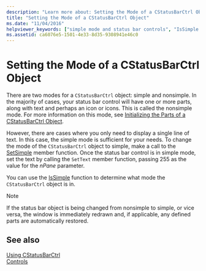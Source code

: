 ```yaml
---
description: "Learn more about: Setting the Mode of a CStatusBarCtrl Object"
title: "Setting the Mode of a CStatusBarCtrl Object"
ms.date: "11/04/2016"
helpviewer_keywords: ["simple mode and status bar controls", "IsSimple method, using", "SetSimple method [MFC]", "status bar controls [MFC], simple and nonsimple modes", "non-simple mode and status bar controls", "CStatusBarCtrl class [MFC], simple and nonsimple modes"]
ms.assetid: ca6076e5-1501-4e33-8d35-9308941e46c0
---
```

# Setting the Mode of a CStatusBarCtrl Object

There are two modes for a `CStatusBarCtrl` object: simple and nonsimple. In the majority of cases, your status bar control will have one or more parts, along with text and perhaps an icon or icons. This is called the nonsimple mode. For more information on this mode, see [Initializing the Parts of a CStatusBarCtrl Object](../mfc/initializing-the-parts-of-a-cstatusbarctrl-object.md).

However, there are cases where you only need to display a single line of text. In this case, the simple mode is sufficient for your needs. To change the mode of the `CStatusBarCtrl` object to simple, make a call to the [SetSimple](../mfc/reference/cstatusbarctrl-class.md#setsimple) member function. Once the status bar control is in simple mode, set the text by calling the `SetText` member function, passing 255 as the value for the *nPane* parameter.

You can use the [IsSimple](../mfc/reference/cstatusbarctrl-class.md#issimple) function to determine what mode the `CStatusBarCtrl` object is in.

> [!NOTE]
> If the status bar object is being changed from nonsimple to simple, or vice versa, the window is immediately redrawn and, if applicable, any defined parts are automatically restored.

## See also

[Using CStatusBarCtrl](../mfc/using-cstatusbarctrl.md)<br/>
[Controls](../mfc/controls-mfc.md)

